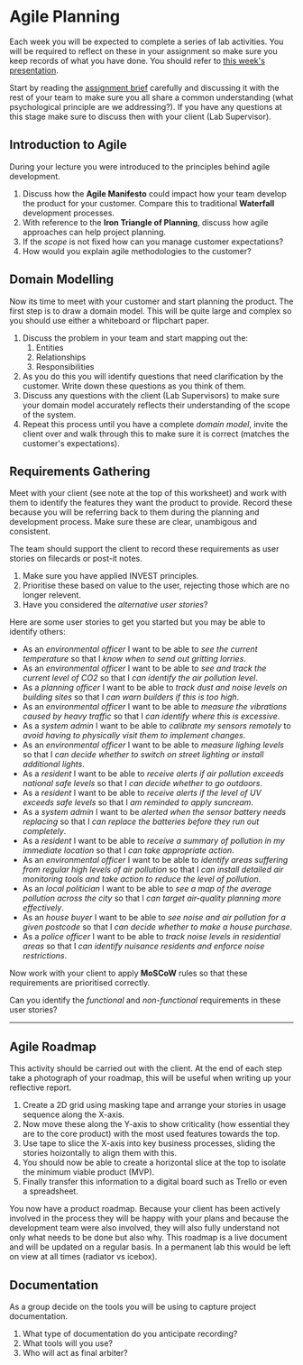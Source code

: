 # Agile Planning

Each week you will be expected to complete a series of lab activities. You will be required to reflect on these in your assignment so make sure you keep records of what you have done. You should refer to [this week's presentation](https://drive.google.com/open?id=1_eH_1Nhz9HkGZSWFygRDtE2b7fyx7BxglKxuF4jqWeQ).

Start by reading the [assignment brief](README.md) carefully and discussing it with the rest of your team to make sure you all share a common understanding (what psychological principle are we addressing?). If you have any questions at this stage make sure to discuss then with your client (Lab Supervisor).

## Introduction to Agile

During your lecture you were introduced to the principles behind agile development.

1. Discuss how the **Agile Manifesto** could impact how your team develop the product for your customer. Compare this to traditional **Waterfall** development processes.
2. With reference to the **Iron Triangle of Planning**, discuss how agile approaches can help project planning.
3. If the _scope_ is not fixed how can you manage customer expectations?
4. How would you explain agile methodologies to the customer?

## Domain Modelling

Now its time to meet with your customer and start planning the product. The first step is to draw a domain model. This will be quite large and complex so you should use either a whiteboard or flipchart paper.

1. Discuss the problem in your team and start mapping out the:
    1. Entities
    2. Relationships
    3. Responsibilities
2. As you do this you will identify questions that need clarification by the customer. Write down these questions as you think of them.
3. Discuss any questions with the client (Lab Supervisors) to make sure your domain model accurately reflects their understanding of the scope of the system.
4. Repeat this process until you have a complete _domain model_, invite the client over and walk through this to make sure it is correct (matches the customer's expectations).

## Requirements Gathering

Meet with your client (see note at the top of this worksheet) and work with them to identify the features they want the product to provide. Record these because you will be referring back to them during the planning and development process. Make sure these are clear, unambigous and consistent.

The team should support the client to record these requirements as user stories on filecards or post-it notes.

1. Make sure you have applied INVEST principles.
2. Prioritise these based on value to the user, rejecting those which are no longer relevent.
3. Have you considered the _alternative user stories_?

Here are some user stories to get you started but you may be able to identify others:

- As an _environmental officer_ I want to be able to _see the current temperature_ so that I _know when to send out gritting lorries_.
- As an _environmental officer_ I want to be able to _see and track the current level of CO2_ so that I _can identify the air pollution level_.
- As a _planning officer_ I want to be able to _track dust and noise levels on building sites_ so that I _can warn builders if this is too high_.
- As an _environmental officer_ I want to be able to _measure the vibrations caused by heavy traffic_ so that I _can identify where this is excessive_.
- As a _system admin_ I want to be able to _calibrate my sensors remotely_ to _avoid having to physically visit them to implement changes_.
- As an _environmental officer_ I want to be able to _measure lighing levels_ so that I _can decide whether to switch on street lighting or install additional lights_.
- As a _resident_ I want to be able to _receive alerts if air pollution exceeds national safe levels_ so that I _can decide whether to go outdoors_.
- As a _resident_ I want to be able to _receive alerts if the level of UV exceeds safe levels_ so that I _am reminded to apply suncream_.
- As a _system admin_ I want to be _alerted when the sensor battery needs replacing_ so that I _can replace the batteries before they run out completely_.
- As a _resident_ I want to be able to _receive a summary of pollution in my immediate location_ so that I _can take appropriate action_.
- As an _environmental officer_ I want to be able to _identify areas suffering from regular high levels of air pollution_ so that I _can install detailed air monitoring tools and take action to reduce the level of pollution_.
- As an _local politician_ I want to be able to _see a map of the average pollution across the city_ so that I _can target air-quality planning more effectively_.
- As an _house buyer_ I want to be able to _see noise and air pollution for a given postcode_ so that I _can decide whether to make a house purchase_.
- As a _police officer_ I want to be able to _track noise levels in residential areas_ so that I _can identify nuisance residents and enforce noise restrictions_.

Now work with your client to apply **MoSCoW** rules so that these requirements are prioritised correctly.

Can you identify the _functional_ and _non-functional_ requirements in these user stories?

----

## Agile Roadmap

This activity should be carried out with the client. At the end of each step take a photograph of your roadmap, this will be useful when writing up your reflective report.

1. Create a 2D grid using masking tape and arrange your stories in usage sequence along the X-axis.
2. Now move these along the Y-axis to show criticality (how essential they are to the core product) with the most used features towards the top.
3. Use tape to slice the X-axis into key business processes, sliding the stories hoizontally to align them with this.
4. You should now be able to create a horizontal slice at the top to isolate the minimum viable product (MVP).
5. Finally transfer this information to a digital board such as Trello or even a spreadsheet.

You now have a product roadmap. Because your client has been actively involved in the process they will be happy with your plans and because the development team were also involved, they will also fully understand not only what needs to be done but also why. This roadmap is a live document and will be updated on a regular basis. In a permanent lab this would be left on view at all times (radiator vs icebox).

## Documentation

As a group decide on the tools you will be using to capture project documentation.

1. What type of documentation do you anticipate recording?
2. What tools will you use?
3. Who will act as final arbiter?

